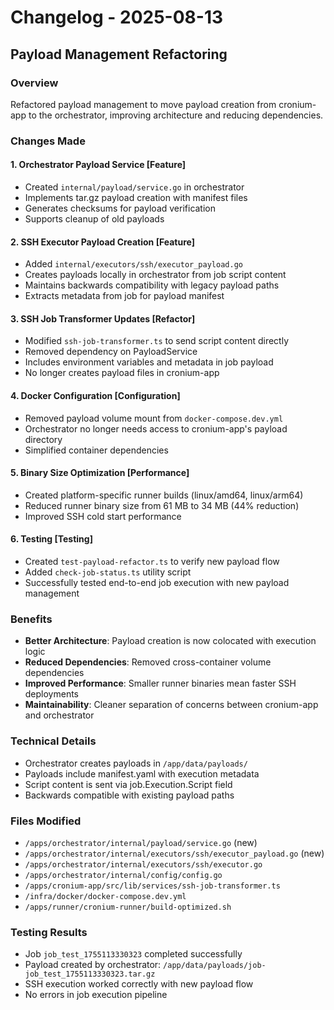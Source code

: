 # Changelog - 2025-08-13

## Payload Management Refactoring

### Overview

Refactored payload management to move payload creation from cronium-app to the orchestrator, improving architecture and reducing dependencies.

### Changes Made

#### 1. **Orchestrator Payload Service** [Feature]

- Created `internal/payload/service.go` in orchestrator
- Implements tar.gz payload creation with manifest files
- Generates checksums for payload verification
- Supports cleanup of old payloads

#### 2. **SSH Executor Payload Creation** [Feature]

- Added `internal/executors/ssh/executor_payload.go`
- Creates payloads locally in orchestrator from job script content
- Maintains backwards compatibility with legacy payload paths
- Extracts metadata from job for payload manifest

#### 3. **SSH Job Transformer Updates** [Refactor]

- Modified `ssh-job-transformer.ts` to send script content directly
- Removed dependency on PayloadService
- Includes environment variables and metadata in job payload
- No longer creates payload files in cronium-app

#### 4. **Docker Configuration** [Configuration]

- Removed payload volume mount from `docker-compose.dev.yml`
- Orchestrator no longer needs access to cronium-app's payload directory
- Simplified container dependencies

#### 5. **Binary Size Optimization** [Performance]

- Created platform-specific runner builds (linux/amd64, linux/arm64)
- Reduced runner binary size from 61 MB to 34 MB (44% reduction)
- Improved SSH cold start performance

#### 6. **Testing** [Testing]

- Created `test-payload-refactor.ts` to verify new payload flow
- Added `check-job-status.ts` utility script
- Successfully tested end-to-end job execution with new payload management

### Benefits

- **Better Architecture**: Payload creation is now colocated with execution logic
- **Reduced Dependencies**: Removed cross-container volume dependencies
- **Improved Performance**: Smaller runner binaries mean faster SSH deployments
- **Maintainability**: Cleaner separation of concerns between cronium-app and orchestrator

### Technical Details

- Orchestrator creates payloads in `/app/data/payloads/`
- Payloads include manifest.yaml with execution metadata
- Script content is sent via job.Execution.Script field
- Backwards compatible with existing payload paths

### Files Modified

- `/apps/orchestrator/internal/payload/service.go` (new)
- `/apps/orchestrator/internal/executors/ssh/executor_payload.go` (new)
- `/apps/orchestrator/internal/executors/ssh/executor.go`
- `/apps/orchestrator/internal/config/config.go`
- `/apps/cronium-app/src/lib/services/ssh-job-transformer.ts`
- `/infra/docker/docker-compose.dev.yml`
- `/apps/runner/cronium-runner/build-optimized.sh`

### Testing Results

- Job `job_test_1755113330323` completed successfully
- Payload created by orchestrator: `/app/data/payloads/job-job_test_1755113330323.tar.gz`
- SSH execution worked correctly with new payload flow
- No errors in job execution pipeline
